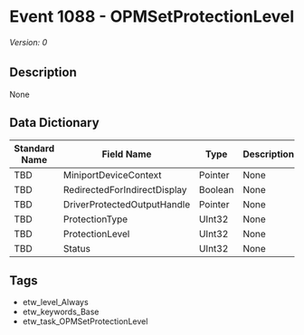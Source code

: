 # Event 1088 - OPMSetProtectionLevel
###### Version: 0

## Description
None

## Data Dictionary
|Standard Name|Field Name|Type|Description|Sample Value|
|---|---|---|---|---|
|TBD|MiniportDeviceContext|Pointer|None|`None`|
|TBD|RedirectedForIndirectDisplay|Boolean|None|`None`|
|TBD|DriverProtectedOutputHandle|Pointer|None|`None`|
|TBD|ProtectionType|UInt32|None|`None`|
|TBD|ProtectionLevel|UInt32|None|`None`|
|TBD|Status|UInt32|None|`None`|

## Tags
* etw_level_Always
* etw_keywords_Base
* etw_task_OPMSetProtectionLevel